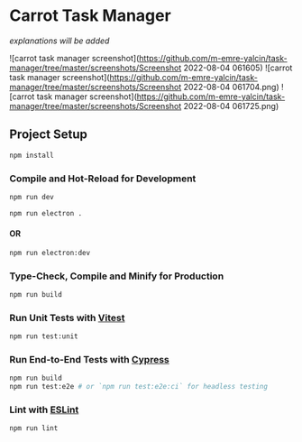 # Carrot Task Manager

_explanations will be added_

![carrot task manager screenshot](https://github.com/m-emre-yalcin/task-manager/tree/master/screenshots/Screenshot 2022-08-04 061605)
![carrot task manager screenshot](https://github.com/m-emre-yalcin/task-manager/tree/master/screenshots/Screenshot 2022-08-04 061704.png)
![carrot task manager screenshot](https://github.com/m-emre-yalcin/task-manager/tree/master/screenshots/Screenshot 2022-08-04 061725.png)

## Project Setup

```sh
npm install
```

### Compile and Hot-Reload for Development

```sh
npm run dev
```

```sh
npm run electron .
```

#### OR

```sh
npm run electron:dev
```

### Type-Check, Compile and Minify for Production

```sh
npm run build
```

### Run Unit Tests with [Vitest](https://vitest.dev/)

```sh
npm run test:unit
```

### Run End-to-End Tests with [Cypress](https://www.cypress.io/)

```sh
npm run build
npm run test:e2e # or `npm run test:e2e:ci` for headless testing
```

### Lint with [ESLint](https://eslint.org/)

```sh
npm run lint
```
